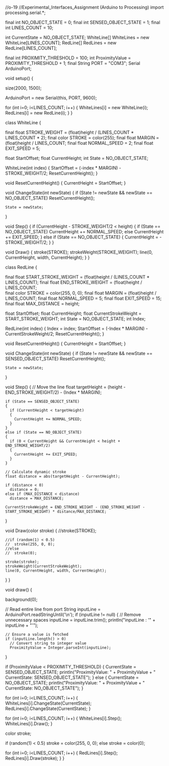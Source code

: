 //o-19
//Experimental_Interfaces_Assignment (Arduino to Processing)
import processing.serial.*;

final int NO_OBJECT_STATE = 0;
final int SENSED_OBJECT_STATE = 1;
final int LINES_COUNT = 10;

int CurrentState = NO_OBJECT_STATE;
WhiteLine[] WhiteLines = new WhiteLine[LINES_COUNT];
RedLine[] RedLines = new RedLine[LINES_COUNT];

final int PROXIMITY_THRESHOLD = 100;
int ProximityValue = PROXIMITY_THRESHOLD + 1;
final String PORT = "COM3";
Serial ArduinoPort;

void setup() {

  size(2000, 1500);
  
  ArduinoPort = new Serial(this, PORT, 9600);

  for (int i=0; i<LINES_COUNT; i++)
  {
    WhiteLines[i] = new WhiteLine(i);
    RedLines[i] = new RedLine(i);
  }
}

class WhiteLine {

  final float STROKE_WEIGHT = (float)height / (LINES_COUNT * LINES_COUNT * 2);
  final color STROKE = color(255);
  final float MARGIN = (float)height / LINES_COUNT;
  final float NORMAL_SPEED = 2;
  final float EXIT_SPEED = 5;

  float StartOffset;
  float CurrentHeight;
  int State = NO_OBJECT_STATE;

  WhiteLine(int index)
  {
    StartOffset = (-index * MARGIN) - STROKE_WEIGHT/2;
    ResetCurrentHeight();
  }

  void ResetCurrentHeight()
  {
    CurrentHeight = StartOffset;
  }

  void ChangeState(int newState)
  {
    if (State != newState && newState == NO_OBJECT_STATE)
      ResetCurrentHeight();

    State = newState;
  }
  
  void Step()
  {
    if (CurrentHeight - STROKE_WEIGHT/2 < height)
    {
      if (State == NO_OBJECT_STATE)
        CurrentHeight += NORMAL_SPEED;
      else
        CurrentHeight += EXIT_SPEED;
    } 
    else if (State == NO_OBJECT_STATE)
    {
      CurrentHeight = -STROKE_WEIGHT/2;
    }
  }

  void Draw()
  {
    stroke(STROKE);
    strokeWeight(STROKE_WEIGHT);
    line(0, CurrentHeight, width, CurrentHeight);
  }
}

class RedLine {

  final float START_STROKE_WEIGHT = (float)height / (LINES_COUNT * LINES_COUNT);
  final float END_STROKE_WEIGHT = (float)height / LINES_COUNT;  
  final color STROKE = color(255, 0, 0);
  final float MARGIN = (float)height / LINES_COUNT;
  final float NORMAL_SPEED = 5;
  final float EXIT_SPEED = 15;
  final float MAX_DISTANCE = height;

  float StartOffset;
  float CurrentHeight;
  float CurrentStrokeWeight = START_STROKE_WEIGHT;
  int State = NO_OBJECT_STATE;
  int Index;

  RedLine(int index)
  {
    Index = index;
    StartOffset = (-Index * MARGIN) - CurrentStrokeWeight/2;
    ResetCurrentHeight();
  }

  void ResetCurrentHeight()
  {
    CurrentHeight = StartOffset;
  }

  void ChangeState(int newState)
  {
    if (State != newState && newState == SENSED_OBJECT_STATE)
      ResetCurrentHeight();

    State = newState;
  }

  void Step() 
  {
    // Move the line
    float targetHeight = (height - END_STROKE_WEIGHT/2) - (Index * MARGIN);

    if (State == SENSED_OBJECT_STATE)
    {
      if (CurrentHeight < targetHeight)
      {
        CurrentHeight += NORMAL_SPEED; 
      }
    } 
    else if (State == NO_OBJECT_STATE)
    {
      if (0 < CurrentHeight && CurrentHeight < height + END_STROKE_WEIGHT/2)
      {
        CurrentHeight += EXIT_SPEED;
      }
    }

    // Calculate dynamic stroke
    float distance = abs(targetHeight - CurrentHeight);
    
    if (distance < 0)
      distance = 0;
    else if (MAX_DISTANCE < distance)
      distance = MAX_DISTANCE;

    CurrentStrokeWeight = END_STROKE_WEIGHT - (END_STROKE_WEIGHT - START_STROKE_WEIGHT) * distance/MAX_DISTANCE;
  }

  void Draw(color stroke)
  {
    //stroke(STROKE);
    
    //if (random(1) < 0.5)
    //  stroke(255, 0, 0);
    //else
    //  stroke(0);
      
    stroke(stroke);
    strokeWeight(CurrentStrokeWeight);
    line(0, CurrentHeight, width, CurrentHeight);
  }
}

void draw() {

  background(0);
  
  // Read entire line from port
  String inputLine = ArduinoPort.readStringUntil('\n');
  if (inputLine != null)
  {
    // Remove unnecessary spaces
    inputLine = inputLine.trim();
    println("inputLine : '" + inputLine + "'");
    
    // Ensure a value is fetched
    if (inputLine.length() > 0)
      // Convert string to integer value
      ProximityValue = Integer.parseInt(inputLine);
  }
  
  if (ProximityValue < PROXIMITY_THRESHOLD)
  {
    CurrentState = SENSED_OBJECT_STATE;
    println("ProximityValue: " + ProximityValue + " CurrentState: SENSED_OBJECT_STATE");
  }
  else
  {
    CurrentState = NO_OBJECT_STATE;
    println("ProximityValue: " + ProximityValue + " CurrentState: NO_OBJECT_STATE");
  }

  for (int i=0; i<LINES_COUNT; i++)
  {
    WhiteLines[i].ChangeState(CurrentState);
    RedLines[i].ChangeState(CurrentState);
  }

  for (int i=0; i<LINES_COUNT; i++)
  {
    WhiteLines[i].Step();
    WhiteLines[i].Draw();
  }
  
  color stroke;
  
  if (random(1) < 0.5)
    stroke = color(255, 0, 0);
  else
    stroke = color(0);
  
  for (int i=0; i<LINES_COUNT; i++)
  {
    RedLines[i].Step();
    RedLines[i].Draw(stroke);
  }
}
